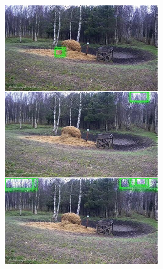 ![20200503-070541-073546](in/20200503/20200503-070541-073546_0_.jpg)
![20200503-073551-080556](in/20200503/20200503-073551-080556_0_.jpg)
![20200503-080601-083606](in/20200503/20200503-080601-083606_0_.jpg)
